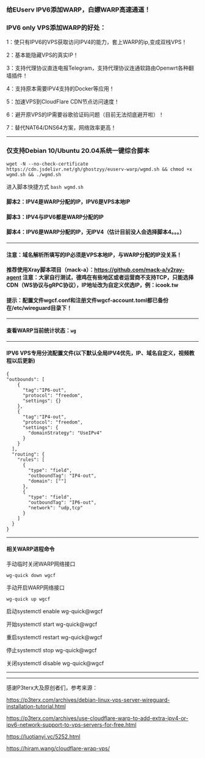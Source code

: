### 给EUserv IPV6添加WARP，白嫖WARP高速通道！

### IPV6 only VPS添加WARP的好处：

1：使只有IPV6的VPS获取访问IPV4的能力，套上WARP的ip,变成双栈VPS！

2：基本能隐藏VPS的真实IP！

3：支持代理协议直连电报Telegram，支持代理协议连通软路由Openwrt各种翻墙插件！

4：支持原本需要IPV4支持的Docker等应用！

5：加速VPS到CloudFlare CDN节点访问速度！

6：避开原VPS的IP需要谷歌验证码问题（目前无法彻底避开啦）！

7：替代NAT64/DNS64方案，网络效率更高！

-------------------------------------------------------------------------------------------------------


### 仅支持Debian 10/Ubuntu 20.04系统一键综合脚本
```
wget -N --no-check-certificate https://cdn.jsdelivr.net/gh/ghostzyy/euserv-warp/wgmd.sh && chmod +x wgmd.sh && ./wgmd.sh
```
进入脚本快捷方式 ```bash wgmd.sh```

#### 脚本2：IPV4是WARP分配的IP，IPV6是VPS本地IP

#### 脚本3：IPV4与IPV6都是WARP分配的IP

#### 脚本4：IPV6是WARP分配的IP，无IPV4（估计目前没人会选择脚本4。。。）

----------------------------------------------------------------------------------------------------

#### 注意：域名解析所填写的IP必须是VPS本地IP，与WARP分配的IP没关系！

#### 推荐使用Xray脚本项目（mack-a）：https://github.com/mack-a/v2ray-agent  注意：大家自行测试，德鸡在有些地区或者运营商不支持TCP，只能选择CDN（WS协议与gRPC协议），IP地址改为自定义优选IP，例：icook.tw

#### 提示：配置文件wgcf.conf和注册文件wgcf-account.toml都已备份在/etc/wireguard目录下！
--------------------------------------------------------------------------------------------------------------

#### 查看WARP当前统计状态：```wg```

------------------------------------------------------------------------------------------------------------- 
#### IPV6 VPS专用分流配置文件(以下默认全局IPV4优先，IP、域名自定义，视频教程以后更新)
```
{ 
"outbounds": [
    {
      "tag":"IP6-out",
      "protocol": "freedom",
      "settings": {}
    },
    {
      "tag":"IP4-out",
      "protocol": "freedom",
      "settings": {
        "domainStrategy": "UseIPv4" 
      }
    }
  ],
  "routing": {
    "rules": [
      {
        "type": "field",
        "outboundTag": "IP4-out",
        "domain": [""] 
      },
      {
        "type": "field",
        "outboundTag": "IP6-out",
        "network": "udp,tcp" 
      }
    ]
  }
}
``` 
 ---------------------------------------------------------------------------------------------------------

#### 相关WARP进程命令

手动临时关闭WARP网络接口
```
wg-quick down wgcf
```
手动开启WARP网络接口 
```
wg-quick up wgcf
```

启动systemctl enable wg-quick@wgcf

开始systemctl start wg-quick@wgcf

重启systemctl restart wg-quick@wgcf

停止systemctl stop wg-quick@wgcf

关闭systemctl disable wg-quick@wgcf

-------------------------------------------------------------------------------------------------------

---------------------------------------------------------------------------------------------------------

感谢P3terx大及原创者们，参考来源：
 
https://p3terx.com/archives/debian-linux-vps-server-wireguard-installation-tutorial.html

https://p3terx.com/archives/use-cloudflare-warp-to-add-extra-ipv4-or-ipv6-network-support-to-vps-servers-for-free.html

https://luotianyi.vc/5252.html

https://hiram.wang/cloudflare-wrap-vps/
